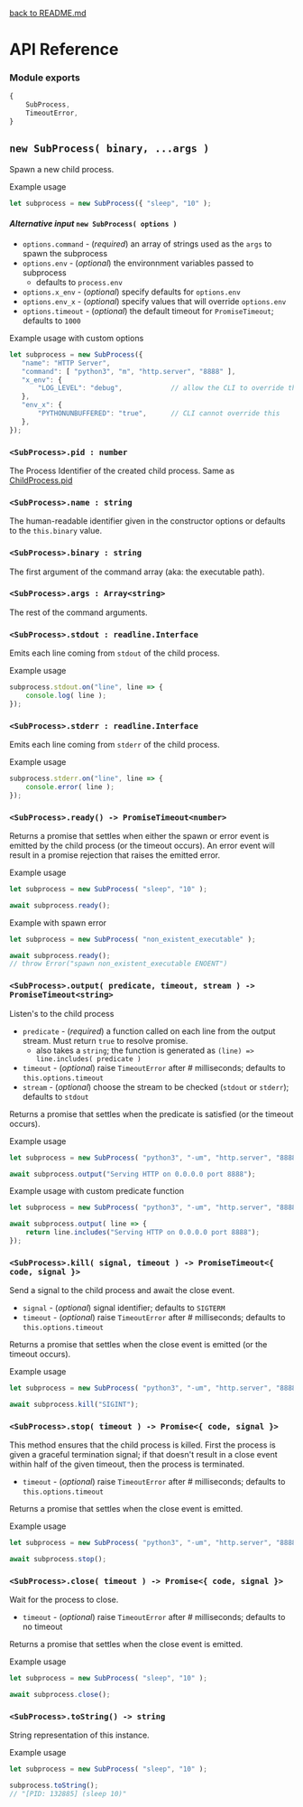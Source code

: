 [back to README.md](../README.md)

# API Reference

### Module exports
```javascript
{
    SubProcess,
    TimeoutError,
}
```

## `new SubProcess( binary, ...args )`
Spawn a new child process.

Example usage
```javascript
let subprocess = new SubProcess({ "sleep", "10" );
```

#### *Alternative input* `new SubProcess( options )`

- `options.command` - (*required*) an array of strings used as the `args` to spawn the subprocess
- `options.env` - (*optional*) the environnment variables passed to subprocess
  - defaults to `process.env`
- `options.x_env` - (*optional*) specify defaults for `options.env`
- `options.env_x` - (*optional*) specify values that will override `options.env`
- `options.timeout` - (*optional*) the default timeout for `PromiseTimeout`; defaults to `1000`

Example usage with custom options
```javascript
let subprocess = new SubProcess({
   "name": "HTTP Server",
   "command": [ "python3", "m", "http.server", "8888" ],
   "x_env": {
       "LOG_LEVEL": "debug",            // allow the CLI to override this log level
   },
   "env_x": {
       "PYTHONUNBUFFERED": "true",      // CLI cannot override this
   },
});
```


### `<SubProcess>.pid : number`
The Process Identifier of the created child process.  Same as
[ChildProcess.pid](https://nodejs.org/api/child_process.html#child_process_subprocess_pid)


### `<SubProcess>.name : string`
The human-readable identifier given in the constructor options or defaults to the `this.binary`
value.


### `<SubProcess>.binary : string`
The first argument of the command array (aka: the executable path).


### `<SubProcess>.args : Array<string>`
The rest of the command arguments.


### `<SubProcess>.stdout : readline.Interface`
Emits each line coming from `stdout` of the child process.

Example usage
```javascript
subprocess.stdout.on("line", line => {
    console.log( line );
});
```


### `<SubProcess>.stderr : readline.Interface`
Emits each line coming from `stderr` of the child process.

Example usage
```javascript
subprocess.stderr.on("line", line => {
    console.error( line );
});
```


### `<SubProcess>.ready() -> PromiseTimeout<number>`
Returns a promise that settles when either the spawn or error event is emitted by the child process
(or the timeout occurs).  An error event will result in a promise rejection that raises the emitted
error.

Example usage
```javascript
let subprocess = new SubProcess( "sleep", "10" );

await subprocess.ready();
```

Example with spawn error
```javascript
let subprocess = new SubProcess( "non_existent_executable" );

await subprocess.ready();
// throw Error("spawn non_existent_executable ENOENT")
```


### `<SubProcess>.output( predicate, timeout, stream ) -> PromiseTimeout<string>`
Listen's to the child process

- `predicate` - (*required*) a function called on each line from the output stream.  Must return
  `true` to resolve promise.
  - also takes a `string`; the function is generated as `(line) => line.includes( predicate )`
- `timeout` - (*optional*) raise `TimeoutError` after # milliseconds; defaults to `this.options.timeout`
- `stream` - (*optional*) choose the stream to be checked (`stdout` or `stderr`); defaults to `stdout`

Returns a promise that settles when the predicate is satisfied (or the timeout occurs).

Example usage
```javascript
let subprocess = new SubProcess( "python3", "-um", "http.server", "8888" );

await subprocess.output("Serving HTTP on 0.0.0.0 port 8888");
```

Example usage with custom predicate function
```javascript
let subprocess = new SubProcess( "python3", "-um", "http.server", "8888" );

await subprocess.output( line => {
    return line.includes("Serving HTTP on 0.0.0.0 port 8888");
});
```


### `<SubProcess>.kill( signal, timeout ) -> PromiseTimeout<{ code, signal }>`
Send a signal to the child process and await the close event.

- `signal` - (*optional*) signal identifier; defaults to `SIGTERM`
- `timeout` - (*optional*) raise `TimeoutError` after # milliseconds; defaults to `this.options.timeout`

Returns a promise that settles when the close event is emitted (or the timeout occurs).

Example usage
```javascript
let subprocess = new SubProcess( "python3", "-um", "http.server", "8888" );

await subprocess.kill("SIGINT");
```


### `<SubProcess>.stop( timeout ) -> Promise<{ code, signal }>`
This method ensures that the child process is killed.  First the process is given a graceful
termination signal; if that doesn't result in a close event within half of the given timeout, then
the process is terminated.

- `timeout` - (*optional*) raise `TimeoutError` after # milliseconds; defaults to `this.options.timeout`

Returns a promise that settles when the close event is emitted.

Example usage
```javascript
let subprocess = new SubProcess( "python3", "-um", "http.server", "8888" );

await subprocess.stop();
```


### `<SubProcess>.close( timeout ) -> Promise<{ code, signal }>`
Wait for the process to close.

- `timeout` - (*optional*) raise `TimeoutError` after # milliseconds; defaults to no timeout

Returns a promise that settles when the close event is emitted.

Example usage
```javascript
let subprocess = new SubProcess( "sleep", "10" );

await subprocess.close();
```


### `<SubProcess>.toString() -> string`
String representation of this instance.

Example usage
```javascript
let subprocess = new SubProcess( "sleep", "10" );

subprocess.toString();
// "[PID: 132885] (sleep 10)"
```
